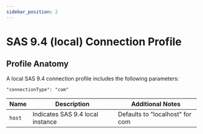 ```yaml
---
sidebar_position: 2
---
```


# SAS 9.4 (local) Connection Profile

## Profile Anatomy

A local SAS 9.4 connection profile includes the following parameters:

`"connectionType": "com"`

| Name   | Description                      | Additional Notes                |
| ------ | -------------------------------- | ------------------------------- |
| `host` | Indicates SAS 9.4 local instance | Defaults to "localhost" for com |
